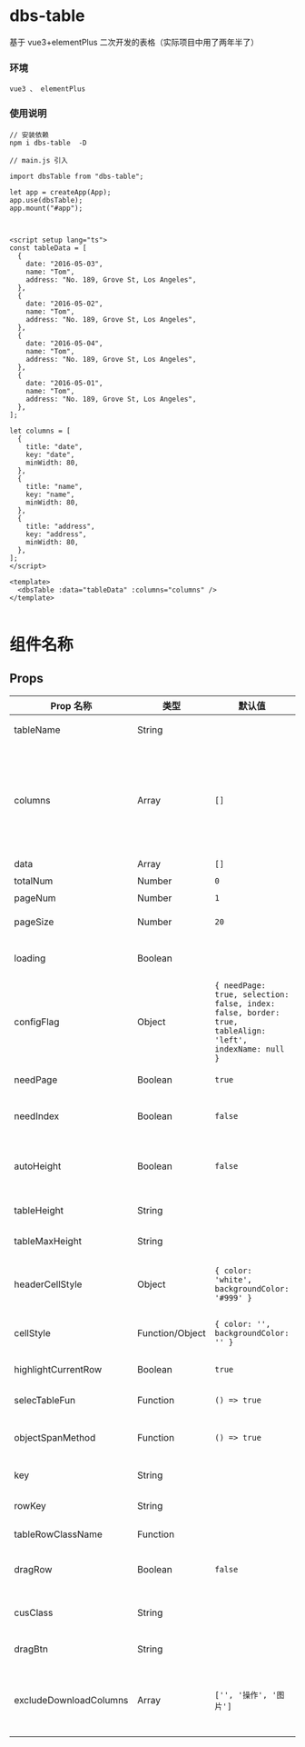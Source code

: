 # dbs-table

基于 vue3+elementPlus 二次开发的表格（实际项目中用了两年半了）

### 环境

```
vue3 、 elementPlus
```

### 使用说明

```
// 安装依赖
npm i dbs-table  -D

// main.js 引入

import dbsTable from "dbs-table";

let app = createApp(App);
app.use(dbsTable);
app.mount("#app");



<script setup lang="ts">
const tableData = [
  {
    date: "2016-05-03",
    name: "Tom",
    address: "No. 189, Grove St, Los Angeles",
  },
  {
    date: "2016-05-02",
    name: "Tom",
    address: "No. 189, Grove St, Los Angeles",
  },
  {
    date: "2016-05-04",
    name: "Tom",
    address: "No. 189, Grove St, Los Angeles",
  },
  {
    date: "2016-05-01",
    name: "Tom",
    address: "No. 189, Grove St, Los Angeles",
  },
];

let columns = [
  {
    title: "date",
    key: "date",
    minWidth: 80,
  },
  {
    title: "name",
    key: "name",
    minWidth: 80,
  },
  {
    title: "address",
    key: "address",
    minWidth: 80,
  },
];
</script>

<template>
  <dbsTable :data="tableData" :columns="columns" />
</template>


```

# 组件名称

## Props

| Prop 名称              | 类型            | 默认值                                                                                                  | 说明                                        |
| ---------------------- | --------------- | ------------------------------------------------------------------------------------------------------- | ------------------------------------------- |
| tableName              | String          |                                                                                                         | 表格名称                                    |
| columns                | Array           | `[]`                                                                                                    | 表头数据，包含文案、绑定值和特殊处理的 slot |
| data                   | Array           | `[]`                                                                                                    | 数据                                        |
| totalNum               | Number          | `0`                                                                                                     | 总条数                                      |
| pageNum                | Number          | `1`                                                                                                     | 当前页                                      |
| pageSize               | Number          | `20`                                                                                                    | 每页数量                                    |
| loading                | Boolean         |                                                                                                         | 是否开启 loading                            |
| configFlag             | Object          | `{ needPage: true, selection: false, index: false, border: true, tableAlign: 'left', indexName: null }` | 其他 table 配置                             |
| needPage               | Boolean         | `true`                                                                                                  | 是否需要分页                                |
| needIndex              | Boolean         | `false`                                                                                                 | 是否需要 index                              |
| autoHeight             | Boolean         | `false`                                                                                                 | 是否需要自适应屏幕高度                      |
| tableHeight            | String          |                                                                                                         | 表格高度                                    |
| tableMaxHeight         | String          |                                                                                                         | 表格最大高度                                |
| headerCellStyle        | Object          | `{ color: 'white', backgroundColor: '#999' }`                                                           | header 头部单元格样式                       |
| cellStyle              | Function/Object | `{ color: '', backgroundColor: '' }`                                                                    | body 单元格样式                             |
| highlightCurrentRow    | Boolean         | `true`                                                                                                  | 行是否高亮                                  |
| selecTableFun          | Function        | `() => true`                                                                                            | 选中函数                                    |
| objectSpanMethod       | Function        | `() => true`                                                                                            | 单元格点击函数                              |
| key                    | String          |                                                                                                         | key 字段                                    |
| rowKey                 | String          |                                                                                                         | 行 key 字段                                 |
| tableRowClassName      | Function        |                                                                                                         | table class                                 |
| dragRow                | Boolean         | `false`                                                                                                 | 是否开启拖拽行为                            |
| cusClass               | String          |                                                                                                         | 自定义行 class                              |
| dragBtn                | String          |                                                                                                         | 拖拽句柄                                    |
| excludeDownloadColumns | Array           | `['', '操作', '图片']`                                                                                  | 前端下载表格时需要过滤掉的列                |
